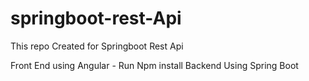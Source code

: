 # springboot-rest-Api
This repo Created for Springboot Rest Api

Front End using Angular
        - Run Npm install
Backend Using Spring Boot

